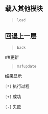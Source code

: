 
## 载入其他模块

> `load`


## 回退上一层 

> `back`

##更新

> `msfupdate`


结果显示

`[*]`  执行过程

`[+]`  成功

`[-]`  失败